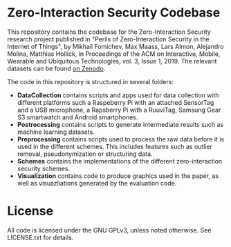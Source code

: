 Zero-Interaction Security Codebase
==================================

This repository contains the codebase for the Zero-Interaction Security research project published in "Perils of Zero-Interaction Security in the Internet of Things", by Mikhail Fomichev, Max Maass, Lars Almon, Alejandro Molina, Matthias Hollick, in Proceedings of the ACM on Interactive, Mobile, Wearable and Ubiquitous Technologies, vol. 3, Issue 1, 2019. The relevant datasets can be found [on Zenodo](https://dx.doi.org/10.5281/zenodo.2537721).

The code in this repository is structured in several folders:

- **DataCollection** contains scripts and apps used for data collection with different platforms such a Raspeberry Pi with an attached SensorTag and a USB microphone, a Rapsberry Pi with a RuuviTag, Samsung Gear S3 smartwatch and Android smartphones. 
- **Postrocessing** contains scripts to generate intermediate results such as machine learning datasets. 
- **Preprocessing** contains scripts used to process the raw data before it is used in the different schemes. This includes features such as outlier removal, pseudonymization or structuring data. 
- **Schemes** contains the implementations of the different zero-interaction security schemes.
- **Visualization** contains code to produce graphics used in the paper, as well as visuazliations generated by the evaluation code.  

# License
All code is licensed under the GNU GPLv3, unless noted otherwise. See LICENSE.txt for details.
